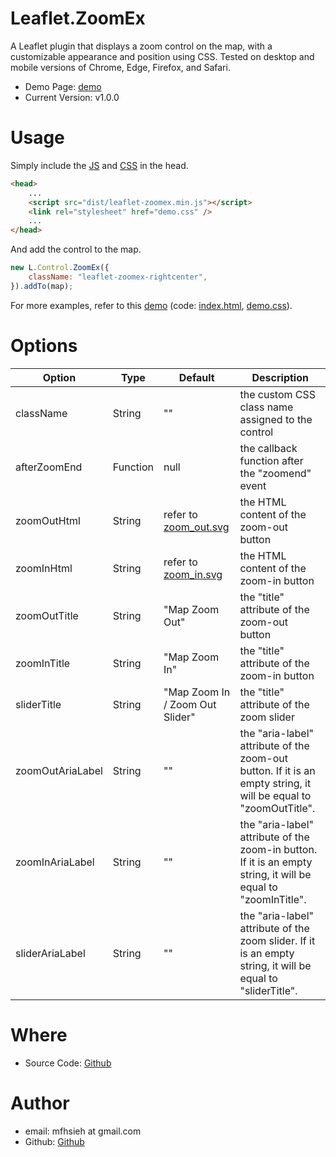 Leaflet.ZoomEx
=

A Leaflet plugin that displays a zoom control on the map, with a customizable appearance and position using CSS. Tested on desktop and mobile versions of Chrome, Edge, Firefox, and Safari.

* Demo Page: [demo](https://mfhsieh.github.io/leaflet-zoomex/)
* Current Version: v1.0.0


# Usage

Simply include the [JS](https://github.com/mfhsieh/leaflet-zoomex/blob/main/dist/leaflet-zoomex.min.js) and [CSS](https://github.com/mfhsieh/leaflet-zoomex/blob/main/examples/demo.css) in the head.

```html
<head>
    ...
    <script src="dist/leaflet-zoomex.min.js"></script>
    <link rel="stylesheet" href="demo.css" />
    ...
</head>
```

And add the control to the map.

```js
new L.Control.ZoomEx({
    className: "leaflet-zoomex-rightcenter",
}).addTo(map);
```

For more examples, refer to this [demo](https://mfhsieh.github.io/leaflet-zoomex/) (code: [index.html](https://github.com/mfhsieh/leaflet-zoomex/blob/main/index.html), [demo.css](https://github.com/mfhsieh/leaflet-zoomex/blob/main/examples/demo.css)).


# Options

| Option           | Type     | Default                                                                                 | Description                                                                                                           |
| ---------------- | -------- | --------------------------------------------------------------------------------------- | --------------------------------------------------------------------------------------------------------------------- |
| className        | String   | ""                                                                                      | the custom CSS class name assigned to the control                                                                     |
| afterZoomEnd     | Function | null                                                                                    | the callback function after the "zoomend" event                                                                      |
| zoomOutHtml      | String   | refer to [zoom_out.svg](https://github.com/mfhsieh/leaflet-zoomex/blob/main/images/zoom_out.svg) | the HTML content of the zoom-out button                                                                              |
| zoomInHtml       | String   | refer to [zoom_in.svg](https://github.com/mfhsieh/leaflet-zoomex/blob/main/images/zoom_in.svg)   | the HTML content of the zoom-in button                                                                               |
| zoomOutTitle     | String   | "Map Zoom Out"                                                                          | the "title" attribute of the zoom-out button                                                                           |
| zoomInTitle      | String   | "Map Zoom In"                                                                           | the "title" attribute of the zoom-in button                                                                            |
| sliderTitle      | String   | "Map Zoom In / Zoom Out Slider"                                                         | the "title" attribute of the zoom slider                                                                               |
| zoomOutAriaLabel | String   | ""                                                                                      | the "aria-label" attribute of the zoom-out button. If it is an empty string, it will be equal to "zoomOutTitle". |
| zoomInAriaLabel  | String   | ""                                                                                      | the "aria-label" attribute of the zoom-in button.  If it is an empty string, it will be equal to "zoomInTitle".  |
| sliderAriaLabel  | String   | ""                                                                                      | the "aria-label" attribute of the zoom slider.  If it is an empty string, it will be equal to "sliderTitle".     |


# Where

* Source Code: [Github](https://github.com/mfhsieh/leaflet-zoomex)


# Author

* email: mfhsieh at gmail.com
* Github: [Github](https://github.com/mfhsieh/)
